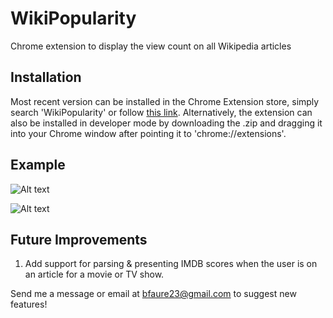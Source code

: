 # WikiPopularity
Chrome extension to display the view count on all Wikipedia articles

## Installation
Most recent version can be installed in the Chrome Extension store, simply search 'WikiPopularity' or follow [this link](https://chrome.google.com/webstore/detail/wikipopularity/mkdacoblmknahnamcloolpfdijekmggm).  Alternatively, the extension can also be installed in developer mode by downloading the .zip and dragging it into your Chrome window after pointing it to 'chrome://extensions'.

## Example
![Alt text](https://lh3.googleusercontent.com/x0m7Bxql2oIdmg8WdgriUA77MpbRfQAoP1qjaX7-AvOeSfOKiT_pwKkP74MPeXrjZzBfmzBJ=w640-h400-e365)

![Alt text](https://lh3.googleusercontent.com/PlZkqUcnzXS6MTPkhOx5I7ovGsfO5Q7HArMAGVU7psk1Fymj1O8WIqZ9HQaffwa0ALr-jUP8QA=w640-h400-e365)

## Future Improvements
1. Add support for parsing & presenting IMDB scores when the user is on an article for a movie or TV show.

Send me a message or email at bfaure23@gmail.com to suggest new features!

